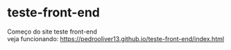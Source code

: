 # teste-front-end
Começo do site teste front-end
<br>
veja funcionando: https://pedrooliver13.github.io/teste-front-end/index.html
